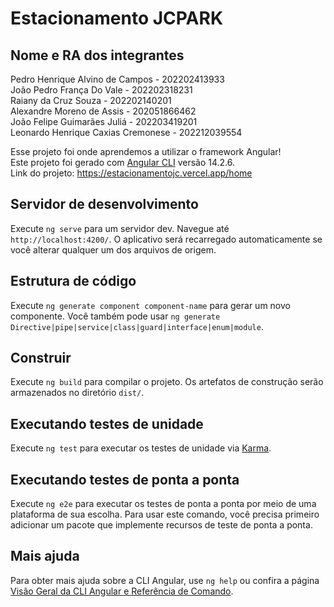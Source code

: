 # Estacionamento JCPARK

## Nome e RA dos integrantes

Pedro Henrique Alvino de Campos - 202202413933<br>
João Pedro França Do Vale - 202202318231<br>
Raiany da Cruz Souza - 202202140201<br>
Alexandre Moreno de Assis - 202051866462<br>
João Felipe Guimarães Juliá - 202203419201<br>
Leonardo Henrique Caxias Cremonese - 202212039554<br>

Esse projeto foi onde aprendemos a utilizar o framework Angular! <br>
Este projeto foi gerado com [Angular CLI](https://github.com/angular/angular-cli) versão 14.2.6.<br>
Link do projeto: https://estacionamentojc.vercel.app/home

## Servidor de desenvolvimento

Execute `ng serve` para um servidor dev. Navegue até `http://localhost:4200/`. O aplicativo será recarregado automaticamente se você alterar qualquer um dos arquivos de origem.

## Estrutura de código

Execute `ng generate component component-name` para gerar um novo componente. Você também pode usar `ng generate Directive|pipe|service|class|guard|interface|enum|module`.

## Construir

Execute `ng build` para compilar o projeto. Os artefatos de construção serão armazenados no diretório `dist/`.

## Executando testes de unidade

Execute `ng test` para executar os testes de unidade via [Karma](https://karma-runner.github.io).

## Executando testes de ponta a ponta

Execute `ng e2e` para executar os testes de ponta a ponta por meio de uma plataforma de sua escolha. Para usar este comando, você precisa primeiro adicionar um pacote que implemente recursos de teste de ponta a ponta.

## Mais ajuda

Para obter mais ajuda sobre a CLI Angular, use `ng help` ou confira a página [Visão Geral da CLI Angular e Referência de Comando](https://angular.io/cli).
